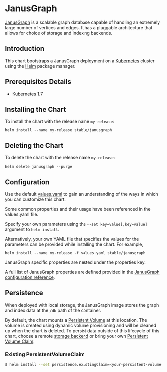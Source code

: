 # JanusGraph

[JanusGraph](http://janusgraph.org/) is a scalable graph database capable of handling an extremely large number of vertices and edges. It has a pluggable architecture that allows for choice of storage and indexing backends.

## Introduction

This chart bootstraps a JanusGraph deployment on a [Kubernetes](http://kubernetes.io) cluster using the [Helm](https://helm.sh) package manager.

## Prerequisites Details
* Kubernetes 1.7


## Installing the Chart
To install the chart with the release name `my-release`:

```shell
helm install --name my-release stable/janusgraph
```


## Deleting the Chart
To delete the chart with the release name `my-release`:

```shell
helm delete janusgraph --purge
```



## Configuration

Use the default [values.yaml](values.yaml) to gain an understanding of the ways in which you can customize this chart.

Some common properties and their usage have been referenced in the values.yaml file.

Specify your own parameters using the `--set key=value[,key=value]` argument to `helm install`.

Alternatively, your own YAML file that specifies the values for the parameters can be provided while installing the chart. For example,

```shell
helm install --name my-release -f values.yaml stable/janusgraph
```

JanusGraph specific properties are nested under the properties key.

A full list of JanusGraph properties are defined provided in the [JanusGraph configuration reference](http://docs.janusgraph.org/latest/config-ref.html).



## Persistence

When deployed with local storage, the JanusGraph image stores the graph and index data at the `/db` path of the container.

By default, the chart mounts a [Persistent Volume](http://kubernetes.io/docs/user-guide/persistent-volumes/) at this location. The volume is created using dynamic volume provisioning and will be cleaned up when the chart is deleted. To persist data outside of this lifecycle of this chart, choose a remote [storage backend](http://docs.janusgraph.org/0.2.0/storage-backends.html) or bring your own [Persistent Volume Claim](https://kubernetes.io/docs/tasks/configure-pod-container/configure-persistent-volume-storage#create-a-persistentvolumeclaim):

### Existing PersistentVolumeClaim

```bash
$ helm install --set persistence.existingClaim=<your-persistent-volume-claim> stable/janusgraph
```
